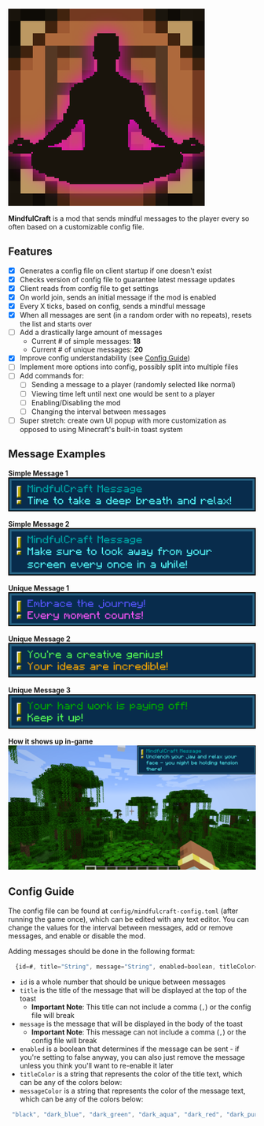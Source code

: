 ![MindfulCraft](./src/main/resources/assets/mindfulcraft/icon_lg.png)  

**MindfulCraft** is a mod that sends mindful messages to the player every so often based on a customizable config file.

## Features  
- [X] Generates a config file on client startup if one doesn't exist
- [X] Checks version of config file to guarantee latest message updates
- [X] Client reads from config file to get settings
- [X] On world join, sends an initial message if the mod is enabled
- [X] Every X ticks, based on config, sends a mindful message
- [X] When all messages are sent (in a random order with no repeats), resets the list and starts over
- [ ] Add a drastically large amount of messages  
  - Current # of simple messages: **18**
  - Current # of unique messages: **20**
- [X] Improve config understandability (see [Config Guide](#config-guide))
- [ ] Implement more options into config, possibly split into multiple files
- [ ] Add commands for:
  - [ ] Sending a message to a player (randomly selected like normal)
  - [ ] Viewing time left until next one would be sent to a player
  - [ ] Enabling/Disabling the mod
  - [ ] Changing the interval between messages
- [ ] Super stretch: create own UI popup with more customization as opposed to using Minecraft's built-in toast system

## Message Examples
**Simple Message 1**
![Simple Message 1](./src/main/resources/assets/mindfulcraft/message_example_1.PNG)  
  
**Simple Message 2**
![Simple Message 2](./src/main/resources/assets/mindfulcraft/message_example_2.PNG)  
  
**Unique Message 1**
![Unique Message 1](./src/main/resources/assets/mindfulcraft/message_example_3.PNG)

**Unique Message 2**
![Unique Message 2](./src/main/resources/assets/mindfulcraft/message_example_4.PNG)

**Unique Message 3**
![Unique Message 3](./src/main/resources/assets/mindfulcraft/message_example_5.PNG)

**How it shows up in-game**
![In-Game Example](./src/main/resources/assets/mindfulcraft/message_example_ingame.PNG)

## Config Guide
The config file can be found at `config/mindfulcraft-config.toml` (after running the game once), which can be edited with any text editor. You can change the values for the interval between messages, add or remove messages, and enable or disable the mod.   
  
Adding messages should be done in the following format:
```js
  {id=#, title="String", message="String", enabled=boolean, titleColor="String", messageColor="String"},
```
- `id` is a whole number that should be unique between messages  
- `title` is the title of the message that will be displayed at the top of the toast  
  - **Important Note**: This title can not include a comma (`,`) or the config file will break
- `message` is the message that will be displayed in the body of the toast 
  - **Important Note**: This message can not include a comma (`,`) or the config file will break
- `enabled` is a boolean that determines if the message can be sent - if you're setting to false anyway, you can also just remove the message unless you think you'll want to re-enable it later
- `titleColor` is a string that represents the color of the title text, which can be any of the colors below:
- `messageColor` is a string that represents the color of the message text, which can be any of the colors below:
```js
 "black", "dark_blue", "dark_green", "dark_aqua", "dark_red", "dark_purple", "gold", "gray", "dark_gray", "blue", "green", "aqua", "red", "light_purple", "yellow", "white"
```